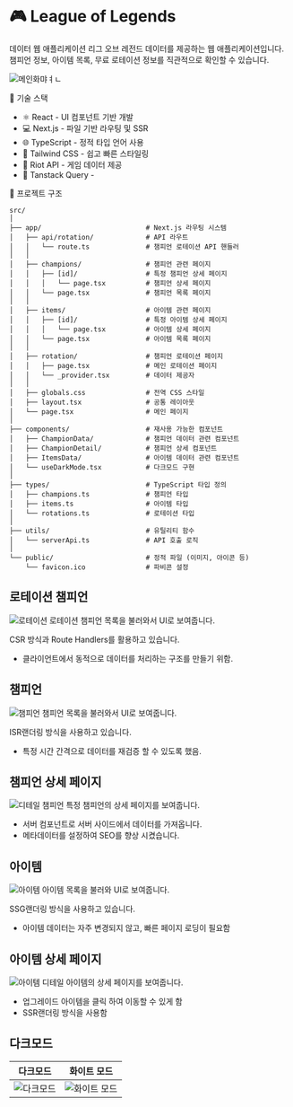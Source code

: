 # 🎮 League of Legends 
데이터 웹 애플리케이션
리그 오브 레전드 데이터를 제공하는 웹 애플리케이션입니다.
챔피언 정보, 아이템 목록, 무료 로테이션 정보를 직관적으로 확인할 수 있습니다.

![메인화먀ㅕㄴ](https://github.com/user-attachments/assets/bc947251-31fe-41dd-adc8-84f5503b0d80)


🚀 기술 스택
- ⚛️ React - UI 컴포넌트 기반 개발
- 💻 Next.js - 파일 기반 라우팅 및 SSR
- 🌐 TypeScript - 정적 타입 언어 사용
- 🎨 Tailwind CSS - 쉽고 빠른 스타일링
- 🔗 Riot API - 게임 데이터 제공
- 🧂 Tanstack Query -


📂 프로젝트 구조
```
src/
│
├── app/                          # Next.js 라우팅 시스템
│   ├── api/rotation/             # API 라우트
│   │   └── route.ts              # 챔피언 로테이션 API 핸들러
│   │
│   ├── champions/                # 챔피언 관련 페이지
│   │   ├── [id]/                 # 특정 챔피언 상세 페이지
│   │   │   └── page.tsx          # 챔피언 상세 페이지
│   │   └── page.tsx              # 챔피언 목록 페이지
│   │
│   ├── items/                    # 아이템 관련 페이지
│   │   ├── [id]/                 # 특정 아이템 상세 페이지
│   │   │   └── page.tsx          # 아이템 상세 페이지
│   │   └── page.tsx              # 아이템 목록 페이지
│   │
│   ├── rotation/                 # 챔피언 로테이션 페이지
│   │   ├── page.tsx              # 메인 로테이션 페이지
│   │   └── _provider.tsx         # 데이터 제공자
│   │
│   ├── globals.css               # 전역 CSS 스타일
│   ├── layout.tsx                # 공통 레이아웃
│   └── page.tsx                  # 메인 페이지
│
├── components/                   # 재사용 가능한 컴포넌트
│   ├── ChampionData/             # 챔피언 데이터 관련 컴포넌트
│   ├── ChampionDetail/           # 챔피언 상세 컴포넌트
│   ├── ItemsData/                # 아이템 데이터 관련 컴포넌트
│   └── useDarkMode.tsx           # 다크모드 구현
│
├── types/                        # TypeScript 타입 정의
│   ├── champions.ts              # 챔피언 타입
│   ├── items.ts                  # 아이템 타입
│   └── rotations.ts              # 로테이션 타입
│
├── utils/                        # 유틸리티 함수
│   └── serverApi.ts              # API 호출 로직
│
└── public/                       # 정적 파일 (이미지, 아이콘 등)
    └── favicon.ico               # 파비콘 설정
```

## 로테이션 챔피언
![로테이션](https://github.com/user-attachments/assets/82761bf4-3b5e-44b3-8317-e96779143040)
로테이션 챔피언 목록을 불러와서 UI로 보여줍니다.

CSR 방식과 Route Handlers를 활용하고 있습니다.
- 클라이언트에서 동적으로 데이터를 처리하는 구조를 만들기 위함.

## 챔피언
![챔피언](https://github.com/user-attachments/assets/38c87029-9a84-4c2c-9264-e50da6afbd58)
챔피언 목록을 불러와서 UI로 보여줍니다.

ISR랜더링 방식을 사용하고 있습니다.
- 특정 시간 간격으로 데이터를 재검증 할 수 있도록 했음.


## 챔피언 상세 페이지
![디테일 챔피언](https://github.com/user-attachments/assets/a858a3de-018a-4221-b047-de413396d582)
특정 챔피언의 상세 페이지를 보여줍니다.

- 서버 컴포넌트로 서버 사이드에서 데이터를 가져옵니다.
- 메타데이터를 설정하여 SEO를 향상 시켰습니다.

## 아이템
![아이템](https://github.com/user-attachments/assets/0aba469c-7b24-4fd3-9a17-168f5f3f2849)
아이템 목록을 불러와 UI로 보여줍니다.

SSG랜더링 방식을 사용하고 있습니다.
- 아이템 데이터는 자주 변경되지 않고, 빠른 페이지 로딩이 필요함


## 아이템 상세 페이지
![아이템 디테일 ](https://github.com/user-attachments/assets/d6340ba1-01a3-443b-b200-58a60b146225)
아이템의 상세 페이지를 보여줍니다.
- 업그레이드 아이템을 클릭 하여 이동할 수 있게 함
- SSR랜더링 방식을 사용함


## 다크모드
| 다크모드 | 화이트 모드 |
|----------|-------------|
| ![다크모드](https://github.com/user-attachments/assets/69f51d3a-5fe9-421f-9579-bf1d7d852115) | ![화이트 모드](https://github.com/user-attachments/assets/dec8a350-2fb2-4b56-a327-7b73196b2e67) |

